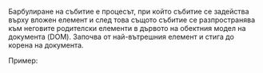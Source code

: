 Барбулиране на събитие е процесът, при който събитие се задейства върху вложен елемент и след това същото събитие се разпространява към неговите родителски елементи в дървото на обектния модел на документа (DOM). Започва от най-вътрешния елемент и стига до корена на документа.

Пример:
